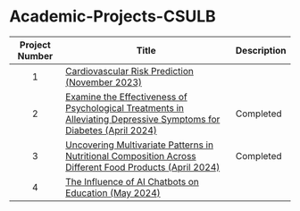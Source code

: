 # Academic-Projects-CSULB
| Project Number | Title | Description |
| :-----------: | ----------- |----------- |
| 1 | [Cardiovascular Risk Prediction (November 2023)](/Cardiovascular-Risk-Prediction-November-2023) | 
| 2 | [Examine the Effectiveness of Psychological Treatments in Alleviating Depressive Symptoms for Diabetes (April 2024)](/Psychological-Treatments-Diabetes-April-2024) | Completed | Examined effectiveness of Cognitive Behavioral Therapy (CBT) and Mindfulness-Based Cognitive Therapy (MBCT) using Linear Mixed-Effect Regression Model. | This project is designed to examine the effectiveness of psychological treatments, specifically Cognitive Behavioral Therapy (CBT) and Mindfulness-Based Cognitive Therapy (MBCT), in alleviating depressive symptoms in diabetic patient, by applying the Linear Mixed-Effect Regression Model. | 
| 3 | [Uncovering Multivariate Patterns in Nutritional Composition Across Different Food Products (April 2024)](/Nutritional-Patterns-April-2024) | Completed | Applied Principal Component Analysis (PCA) to identify key relationships between vitamins and minerals across different food products. | This project employs Principal Component Analysis (PCA) ) to identify key relationships between vitamins and minerals across different food products through discovering complementary nutrient patterns that provide valuable insights. |
| 4 | [The Influence of AI Chatbots on Education (May 2024)](/AI-Chatbots-Education-May-2024)                                                                                                                 |

